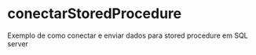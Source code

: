 # conectarStoredProcedure
Exemplo de como conectar e enviar dados para stored procedure em SQL server
